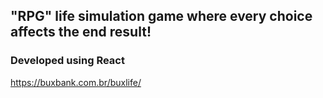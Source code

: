 ## "RPG" life simulation game where every choice affects the end result!

### Developed using React

https://buxbank.com.br/buxlife/
